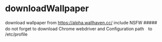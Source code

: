 # downloadWallpaper
download wallpaper from https://alpha.wallhaven.cc/ include NSFW
#####　do not forget to download Chrome webdriver and Configuration path　to /etc/profile
